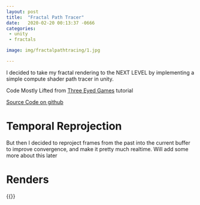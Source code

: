```yaml
---
layout: post
title:  "Fractal Path Tracer"
date:   2020-02-20 00:13:37 -0666
categories: 
 - unity
 - fractals

image: img/fractalpathtracing/1.jpg

---
```


 I decided to take my fractal rendering to the NEXT LEVEL by implementing a simple compute shader path tracer in unity.

Code Mostly Lifted from [Three Eyed Games](http://three-eyed-games.com/2018/05/12/gpu-path-tracing-in-unity-part-2/) tutorial

[Source Code on github](https://github.com/nshelton/FractalPathTracing)


# Temporal Reprojection

But then I decided to reproject frames from the past into the current buffer to improve convergence, and make it pretty much realtime. Will add some more about this later


# Renders

{{<gallery fractalpathtracing >}}